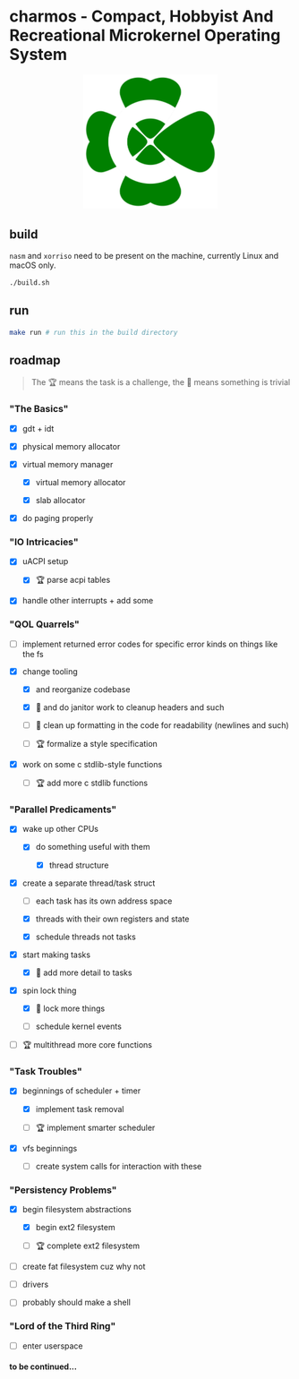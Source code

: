 # charmos - Compact, Hobbyist And Recreational Microkernel Operating System

<p align="center">
<img src="https://github.com/BlueGummi/charmos/blob/main/charmos.png" width="240">
</p>

## build

`nasm` and `xorriso` need to be present on the machine, currently Linux and macOS only.

```bash
./build.sh

```
## run

```bash
make run # run this in the build directory
```

## roadmap 

> The :trophy: means the task is a challenge, the :broom: means something is trivial

### "The Basics" 

- [x] gdt + idt 

- [x] physical memory allocator 

- [x] virtual memory manager 

    - [x] virtual memory allocator 

    - [x] slab allocator

- [x] do paging properly 

### "IO Intricacies" 

- [x] uACPI setup 

    - [x] :trophy: parse acpi tables 

- [x] handle other interrupts + add some 

### "QOL Quarrels" 

- [ ] implement returned error codes for specific error kinds on things like the fs

- [x] change tooling 

    - [x] and reorganize codebase 

    - [x] :broom: and do janitor work to cleanup headers and such 
    
    - [ ] :broom: clean up formatting in the code for readability (newlines and such)

    - [ ] :trophy: formalize a style specification 

- [x] work on some c stdlib-style functions 

    - [ ] :trophy: add more c stdlib functions 

### "Parallel Predicaments" 

- [x] wake up other CPUs 

    - [x] do something useful with them 

        - [x] thread structure

- [x] create a separate thread/task struct

    - [ ] each task has its own address space

    - [x] threads with their own registers and state

    - [x] schedule threads not tasks

- [x] start making tasks 

    - [x] :broom: add more detail to tasks 

- [x] spin lock thing 

    - [x] :broom: lock more things 

    - [ ] schedule kernel events

- [ ] :trophy: multithread more core functions 

### "Task Troubles" 

- [x] beginnings of scheduler + timer 

    - [x] implement task removal
    
    - [ ] :trophy: implement smarter scheduler 

- [x] vfs beginnings

    - [ ] create system calls for interaction with these

### "Persistency Problems" 

- [x] begin filesystem abstractions

    - [x] begin ext2 filesystem

    - [ ] :trophy: complete ext2 filesystem

- [ ] create fat filesystem cuz why not

- [ ] drivers

- [ ] probably should make a shell 

### "Lord of the Third Ring" 

- [ ] enter userspace 

#### to be continued...
